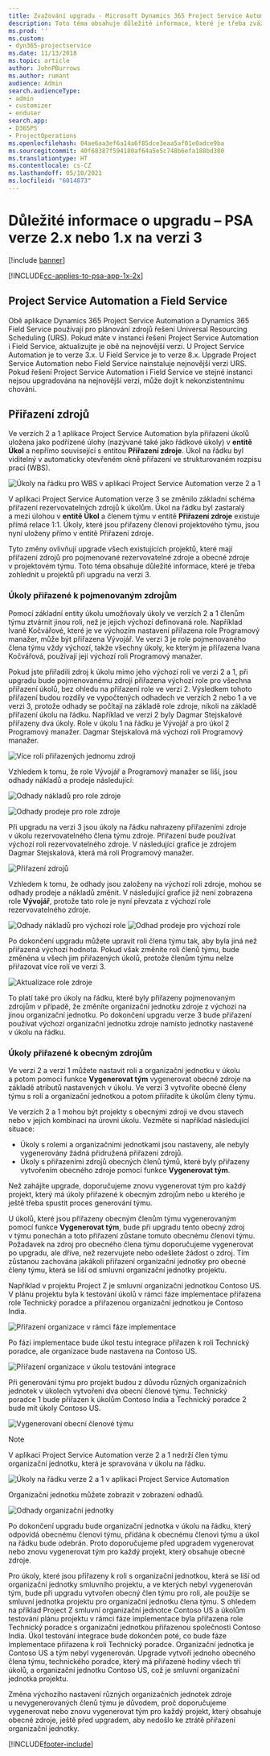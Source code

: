 ```yaml
---
title: Zvažování upgradu - Microsoft Dynamics 365 Project Service Automation verze 2.x nebo 1.x na verzi 3
description: Toto téma obsahuje důležité informace, které je třeba zvážit při upgradu aplikace Project Service Automation verze 2.x nebo 1.x na verzi 3.
ms.prod: ''
ms.custom:
- dyn365-projectservice
ms.date: 11/13/2018
ms.topic: article
author: JohnPBurrows
ms.author: rumant
audience: Admin
search.audienceType:
- admin
- customizer
- enduser
search.app:
- D365PS
- ProjectOperations
ms.openlocfilehash: 04ae6aa3ef6a14a6f85dce3eaa5af01e0adce9ba
ms.sourcegitcommit: 40f68387f594180af64a5e5c748b6efa188bd300
ms.translationtype: HT
ms.contentlocale: cs-CZ
ms.lasthandoff: 05/10/2021
ms.locfileid: "6014873"
---
```

# <a name="upgrade-considerations---psa-version-2x-or-1x-to-version-3"></a>Důležité informace o upgradu – PSA verze 2.x nebo 1.x na verzi 3

[!include [banner](../includes/psa-now-project-operations.md)]

[!INCLUDE[cc-applies-to-psa-app-1x-2x](../includes/cc-applies-to-psa-app-1x-2x.md)]

## <a name="project-service-automation-and-field-service"></a>Project Service Automation a Field Service
Obě aplikace Dynamics 365 Project Service Automation a Dynamics 365 Field Service používají pro plánování zdrojů řešení Universal Resourcing Scheduling (URS). Pokud máte v instanci řešení Project Service Automation i Field Service, aktualizujte je obě na nejnovější verzi. U Project Service Automation je to verze 3.x. U Field Service je to verze 8.x. Upgrade Project Service Automation nebo Field Service nainstaluje nejnovější verzi URS. Pokud řešení Project Service Automation i Field Service ve stejné instanci nejsou upgradována na nejnovější verzi, může dojít k nekonzistentnímu chování.

## <a name="resource-assignments"></a>Přiřazení zdrojů
Ve verzích 2 a 1 aplikace Project Service Automation byla přiřazení úkolů uložena jako podřízené úlohy (nazývané také jako řádkové úkoly) v **entitě Úkol** a nepřímo související s entitou **Přiřazení zdroje**. Úkol na řádku byl viditelný v automaticky otevřeném okně přiřazení ve strukturovaném rozpisu prací (WBS).

![Úkoly na řádku pro WBS v aplikaci Project Service Automation verze 2 a 1](media/upgrade-line-task-01.png)

V aplikaci Project Service Automation verze 3 se změnilo základní schéma přiřazení rezervovatelných zdrojů k úkolům. Úkol na řádku byl zastaralý a mezi úlohou v **entitě Úkol** a členem týmu v entitě **Přiřazení zdroje** existuje přímá relace 1:1. Úkoly, které jsou přiřazeny členovi projektového týmu, jsou nyní uloženy přímo v entitě Přiřazení zdroje.  

Tyto změny ovlivňují upgrade všech existujících projektů, které mají přiřazení zdrojů pro pojmenované rezervovatelné zdroje a obecné zdroje v projektovém týmu. Toto téma obsahuje důležité informace, které je třeba zohlednit u projektů při upgradu na verzi 3. 

### <a name="tasks-assigned-to-named-resources"></a>Úkoly přiřazené k pojmenovaným zdrojům
Pomocí základní entity úkolu umožňovaly úkoly ve verzích 2 a 1 členům týmu ztvárnit jinou roli, než je jejich výchozí definovaná role. Například Ivaně Kočvářové, které je ve výchozím nastavení přiřazena role Programový manažer, může být přiřazena Vývojář. Ve verzi 3 je role pojmenovaného člena týmu vždy výchozí, takže všechny úkoly, ke kterým je přiřazena Ivana Kočvářová, používají její výchozí roli Programový manažer.

Pokud jste přiřadili zdroj k úkolu mimo jeho výchozí roli ve verzi 2 a 1, při upgradu bude pojmenovanému zdroji přiřazena výchozí role pro všechna přiřazení úkolů, bez ohledu na přiřazení role ve verzi 2. Výsledkem tohoto přiřazení budou rozdíly ve vypočtených odhadech ve verzích 2 nebo 1 a ve verzi 3, protože odhady se počítají na základě role zdroje, nikoli na základě přiřazení úkolu na řádku. Například ve verzi 2 byly Dagmar Stejskalové přiřazeny dva úkoly. Role v úkolu 1 na řádku je Vývojář a pro úkol 2 Programový manažer. Dagmar Stejskalová má výchozí roli Programový manažer.

![Více rolí přiřazených jednomu zdroji](media/upgrade-multiple-roles-02.png)

Vzhledem k tomu, že role Vývojář a Programový manažer se liší, jsou odhady nákladů a prodeje následující:

![Odhady nákladů pro role zdroje](media/upggrade-cost-estimates-03.png)

![Odhady prodeje pro role zdroje](media/upgrade-sales-estimates-04.png)

Při upgradu na verzi 3 jsou úkoly na řádku nahrazeny přiřazeními zdroje v úkolu rezervovatelného člena týmu zdroje. Přiřazení bude používat výchozí roli rezervovatelného zdroje. V následující grafice je zdrojem Dagmar Stejskalová, která má roli Programový manažer.

![Přiřazení zdrojů](media/resource-assignment-v2-05.png)

Vzhledem k tomu, že odhady jsou založeny na výchozí roli zdroje, mohou se odhady prodeje a nákladů změnit. V následující grafice již není zobrazena role **Vývojář**, protože tato role je nyní převzata z výchozí role rezervovatelného zdroje.

![Odhady nákladů pro výchozí role](media/resource-assignment-cost-estimate-06.png)
![Odhad prodeje pro výchozí role](media/resource-assignment-sales-estimate-07.png)

Po dokončení upgradu můžete upravit roli člena týmu tak, aby byla jiná než přiřazená výchozí hodnota. Pokud však změníte roli členů týmu, bude změněna u všech jim přiřazených úkolů, protože členům týmu nelze přiřazovat více rolí ve verzi 3.

![Aktualizace role zdroje](media/resource-role-assignment-08.png)

To platí také pro úkoly na řádku, které byly přiřazeny pojmenovaným zdrojům v případě, že změníte organizační jednotku zdroje z výchozí na jinou organizační jednotku. Po dokončení upgradu verze 3 bude přiřazení používat výchozí organizační jednotku zdroje namísto jednotky nastavené v úkolu na řádku.

### <a name="tasks-assigned-to-generic-resources"></a>Úkoly přiřazené k obecným zdrojům
Ve verzi 2 a verzi 1 můžete nastavit roli a organizační jednotku v úkolu a potom pomocí funkce **Vygenerovat tým** vygenerovat obecné zdroje na základě atributů nastavených v úkolu. Ve verzi 3 vytvoříte obecné členy týmu s rolí a organizační jednotkou a potom přiřadíte k úkolům členy týmu.

Ve verzích 2 a 1 mohou být projekty s obecnými zdroji ve dvou stavech nebo v jejich kombinaci na úrovni úkolu. Vezměte si například následující situace:

- Úkoly s rolemi a organizačními jednotkami jsou nastaveny, ale nebyly vygenerovány žádná přidružená přiřazení zdrojů.
- Úkoly s přiřazeními zdrojů obecných členů týmů, které byly přiřazeny vytvořením obecného zdroje pomocí funkce **Vygenerovat tým**.

Než zahájíte upgrade, doporučujeme znovu vygenerovat tým pro každý projekt, který má úkoly přiřazené k obecným zdrojům nebo u kterého je ještě třeba spustit proces generování týmu.

U úkolů, které jsou přiřazeny obecným členům týmu vygenerovaným pomocí funkce **Vygenerovat tým**, bude při upgradu tento obecný zdroj v týmu ponechán a toto přiřazení zůstane tomuto obecnému členovi týmu. Požadavek na zdroj pro obecného člena týmu doporučujeme vygenerovat po upgradu, ale dříve, než rezervujete nebo odešlete žádost o zdroj. Tím zůstanou zachována jakákoli přiřazení organizační jednotky pro obecné členy týmu, která se liší od smluvní organizační jednotky projektu.

Například v projektu Project Z je smluvní organizační jednotkou Contoso US. V plánu projektu byla k testování úkolů v rámci fáze implementace přiřazena role Technický poradce a přiřazenou organizační jednotkou je Contoso India.

![Přiřazení organizace v rámci fáze implementace](media/org-unit-assignment-09.png)

Po fázi implementace bude úkol testu integrace přiřazen k roli Technický poradce, ale organizace bude nastavena na Contoso US.  

![Přiřazení organizace v úkolu testování integrace](media/org-unit-generate-team-10.png)

Při generování týmu pro projekt budou z důvodu různých organizačních jednotek v úkolech vytvořeni dva obecní členové týmu. Technický poradce 1 bude přiřazen k úkolům Contoso India a Technický poradce 2 bude mít úkoly Contoso US.  

![Vygenerovaní obecní členové týmu](media/org-unit-assignments-multiple-resources-11.png)

> [!NOTE]
> V aplikaci Project Service Automation verze 2 a 1 nedrží člen týmu organizační jednotku, která je spravována v úkolu na řádku.

![Úkoly na řádku verze 2 a 1 v aplikaci Project Service Automation](media/line-tasks-12.png)

Organizační jednotku můžete zobrazit v zobrazení odhadů. 

![Odhady organizační jednotky](media/org-unit-estimates-view-13.png)
 
Po dokončení upgradu bude organizační jednotka v úkolu na řádku, který odpovídá obecnému členovi týmu, přidána k obecnému členovi týmu a úkol na řádku bude odebrán. Proto doporučujeme před upgradem vygenerovat nebo znovu vygenerovat tým pro každý projekt, který obsahuje obecné zdroje.

Pro úkoly, které jsou přiřazeny k roli s organizační jednotkou, která se liší od organizační jednotky smluvního projektu, a ve kterých nebyl vygenerován tým, bude při upgradu vytvořen obecný člen týmu pro roli, ale použije se smluvní jednotka projektu pro organizační jednotku člena týmu. S ohledem na příklad Project Z smluvní organizační jednotce Contoso US a úkolům testování plánu projektu v rámci fáze implementace byla přiřazena role Technický poradce s organizační jednotkou přiřazenou společnosti Contoso India. Úkol testování integrace bude dokončen poté, co bude fáze implementace přiřazena k roli Technický poradce. Organizační jednotka je Contoso US a tým nebyl vygenerován. Upgrade vytvoří jednoho obecného člena týmu, technického poradce, který má přiřazené hodiny všech tří úkolů, a organizační jednotku Contoso US, což je smluvní organizační jednotka projektu.   
 
Změna výchozího nastavení různých organizačních jednotek zdroje u nevygenerovaných členů týmu je důvodem, proč doporučujeme vygenerovat nebo znovu vygenerovat tým pro každý projekt, který obsahuje obecné zdroje, ještě před upgradem, aby nedošlo ke ztrátě přiřazení organizační jednotky.



[!INCLUDE[footer-include](../includes/footer-banner.md)]